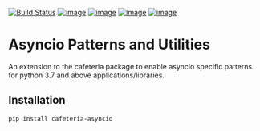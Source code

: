 [![Build Status](https://travis-ci.org/abn/cafeteria-asyncio.svg?branch=master)](https://travis-ci.org/abn/cafeteria-asyncio)
[![image](https://img.shields.io/pypi/v/cafeteria-asyncio.svg)](https://pypi.org/project/cafeteria-asyncio/)
[![image](https://img.shields.io/pypi/l/cafeteria-asyncio.svg)](https://pypi.org/project/cafeteria-asyncio/)
[![image](https://img.shields.io/pypi/pyversions/cafeteria-asyncio.svg)](https://pypi.org/project/cafeteria-asyncio/)
[![image](https://img.shields.io/badge/code%20style-black-000000.svg)](https://github.com/ambv/black)

# Asyncio Patterns and Utilities
An extension to the cafeteria package to enable asyncio specific patterns for python 3.7 and above applications/libraries.

## Installation
`pip install cafeteria-asyncio`
